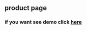 
 ## product page

### if you want see demo click [here](https://mohammadmj98.github.io/productpage/) 
